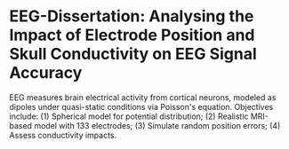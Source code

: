 # EEG-Dissertation: Analysing the Impact of Electrode Position and Skull Conductivity on EEG Signal Accuracy
EEG measures brain electrical activity from cortical neurons, modeled as dipoles under quasi-static conditions via Poisson's equation. Objectives include: (1) Spherical model for potential distribution; (2) Realistic MRI-based model with 133 electrodes; (3) Simulate random position errors; (4) Assess conductivity impacts.

